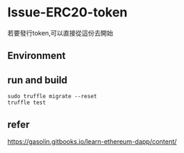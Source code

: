 # Issue-ERC20-token

若要發行token,可以直接從這份去開始

## Environment



## run and build
```
sudo truffle migrate --reset
truffle test
```
## refer

https://gasolin.gitbooks.io/learn-ethereum-dapp/content/
